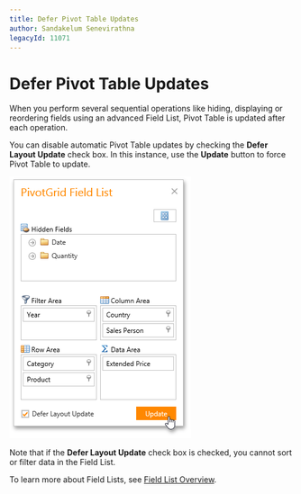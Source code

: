 ```yaml
---
title: Defer Pivot Table Updates
author: Sandakelum Senevirathna
legacyId: 11071
---
```

# Defer Pivot Table Updates
When you perform several sequential operations like hiding, displaying or reordering fields using an advanced Field List, Pivot Table is updated after each operation.

You can disable automatic Pivot Table updates by checking the **Defer Layout Update** check box. In this instance, use the **Update** button to force Pivot Table to update.

![EU_FieldListDeferUpdates](../../../images/img15874.png)

Note that if the **Defer Layout Update** check box is checked, you cannot sort or filter data in the Field List.

To learn more about Field Lists, see [Field List Overview](../field-list-overview.md).